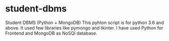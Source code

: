 # student-dbms
Student DBMS (Python + MongoDB)
This pyhton script is for python 3.6 and above.
It used few libraries like pymongo and tkinter.
I have used Python for Frontend and MongoDB as NoSQl database.
